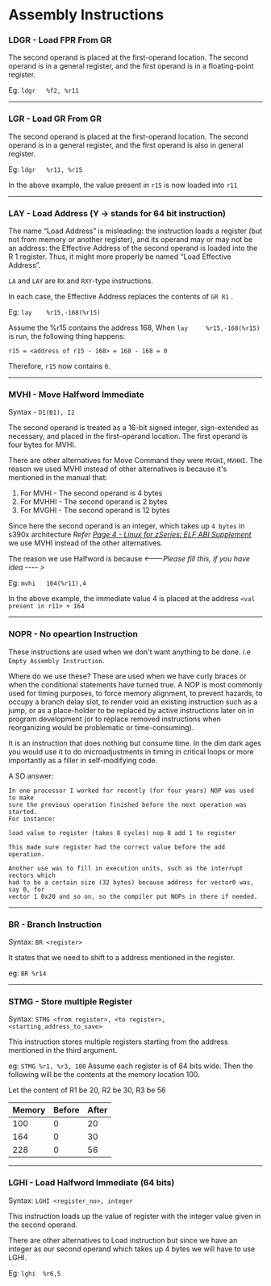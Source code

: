 # Assembly Instructions

### LDGR - Load FPR From GR

The second operand is placed at the first-operand location. The second operand 
is in a general register, and the first operand is in a floating-point register.

Eg: `ldgr	%f2, %r11`

-----------------------------------

### LGR - Load GR From GR

The second operand is placed at the first-operand location. The second operand 
is in a general register, and the first operand is also in general register.

Eg: `ldgr	%r11, %r15`

In the above example, the value present in `r15` is now loaded into `r11`

-----------------------------------

### LAY - Load Address (Y -> stands for 64 bit instruction)

The name “Load Address” is misleading: the instruction loads a register (but not from memory or
another register), and its operand may or may not be an address: the Effective Address of the
second operand is loaded into the R 1 register. Thus, it might more properly be named “Load
Effective Address”.

`LA` and `LAY` are `RX` and `RXY`-type instructions.

In each case, the Effective Address replaces the contents of `GR R1` .

Eg: `lay 	%r15,-168(%r15)`

Assume the %r15 contains the address 168, When `lay 	%r15,-168(%r15)` is run, the following thing happens:

`r15 = <address of r15 - 168> = 168 - 168 = 0`

Therefore, `r15` now contains `0`.

-----------------------------------

### MVHI - Move Halfword Immediate

Syntax - `D1(B1), I2`

The second operand is treated as a 16-bit signed integer, sign-extended as necessary, and placed 
in the first-operand location. The first operand is four bytes for  MVHI.

There are other alternatives for Move Command they were `MVGHI`, `MVHHI`. The reason we used MVHI instead of other alternatives is
because it's mentioned in the manual that:

1. For MVHI - The second operand is 4 bytes
2. For MVHHI - The second operand is  2 bytes
3. For MVGHI - The second operand is 12 bytes

Since here the second operand is an integer, which takes up `4 bytes`
in s390x architecture _Refer [Page 4 - Linux for zSeries: ELF ABI Supplement](http://refspecs.linuxbase.org/ELF/zSeries/lzsabi0_zSeries.html#SCALAR)_ we use MVHI instead of the other
alternatives.

The reason we use Halfword is because _<---Please fill this, if you have idea ---- >_ 

Eg: `mvhi	164(%r11),4`

In the above example, the immediate value  4 is placed at the address `<val present in r11> + 164
`

-----------------------------------

### NOPR - No opeartion Instruction

These instructions are used when we don't want anything to be done. i.e 
`Empty Assembly Instruction`. 

Where do we use these? These are used when we have curly braces or when the conditional 
statements have turned true. A NOP is most commonly used for timing purposes, to force memory alignment, to prevent hazards, to occupy a branch delay slot, to render void an existing instruction such as a jump, or as a place-holder to be replaced by active instructions later on in program development (or to replace removed instructions when reorganizing would be problematic or time-consuming). 

It is an instruction that does nothing but consume time. In the dim dark ages you would use it
to do microadjustments in timing in critical loops or more importantly as a filler in 
self-modifying code.

A SO answer:
```
In one processor I worked for recently (for four years) NOP was used to make 
sure the previous operation finished before the next operation was started. 
For instance:

load value to register (takes 8 cycles) nop 8 add 1 to register

This made sure register had the correct value before the add operation.

Another use was to fill in execution units, such as the interrupt vectors which 
had to be a certain size (32 bytes) because address for vector0 was, say 0, for 
vector 1 0x20 and so on, so the compiler put NOPs in there if needed.

```

-----------------------------------

### BR - Branch Instruction

Syntax: `BR <register>`

It states that we need to shift to a address mentioned in the register.

eg: `BR %r14`

-------------------------------------

### STMG - Store multiple Register

Syntax: `STMG <from register>, <to register>, <starting_address_to_save>`

This instruction stores multiple registers starting from the address mentioned in the third argument.

eg: `STMG %r1, %r3, 100`
Assume each register is of 64 bits wide. Then the following will be the contents at the memory location 100.

Let the content of R1 be 20, R2 be 30, R3 be 56

| Memory   | Before	   | After |
| -------- | --------- |------ |
| 100      |	0	   |  20   |
| 164      |	0	   |  30   |
| 228      |    0      |  56   |
                                   

-------------------------------------

### LGHI - Load Halfword Immediate (64 bits)

Syntax: `LGHI <register_no>, integer`

This instruction loads up the value of register with the integer value given in the second operand.

There are other alternatives to Load instruction but since we have an integer as our second operand which takes up 4 bytes we will have to use LGHI.

Eg: `lghi  %r6,5`
